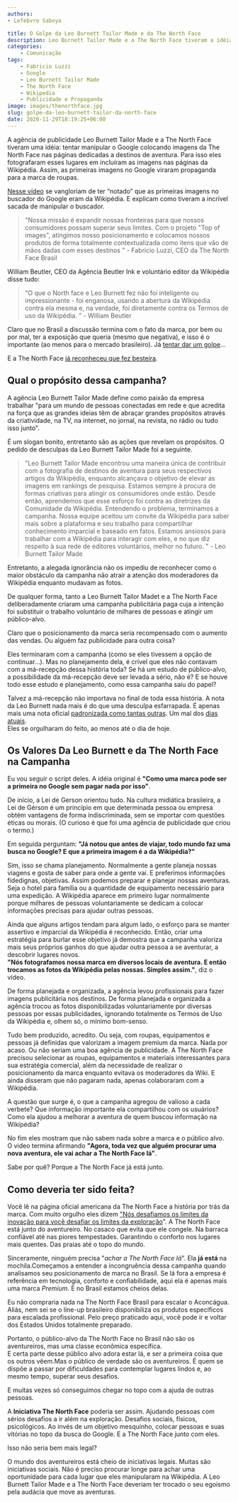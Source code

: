 ```yaml
---
authors:
- Lefebvre Saboya

title: O Golpe da Leo Burnett Tailor Made e da The North Face
description: Leo Burnett Tailor Made e a The North Face tiveram a idéia de manipular o Google e claro que não deu certo.
categories:
    - Comunicação
tags:
    - Fabricio Luzzi
    - Google
    - Leo Burnett Tailor Made
    - The North Face
    - Wikipedia
    - Publicidade e Propaganda
image: images/thenorthface.jpg
slug: golpe-da-leo-burnett-tailor-da-north-face
date: 2020-11-29T18:19:25+06:00
---
```


A agência de publicidade Leo Burnett Tailor Made e a The North Face tiveram uma idéia: tentar manipular o Google colocando imagens da The North Face nas páginas dedicadas a destinos de aventura. Para isso eles fotografaram esses lugares em incluíram as imagens nas páginas da Wikipédia. Assim, as primeiras imagens no Google viraram propaganda para a marca de roupas.

[Nesse vídeo](https://adage.com/creativity/work/north-face-top-imagens/2174261) se vangloriam de ter “notado” que as primeiras imagens no buscador do Google eram da Wikipédia. E explicam como tiveram a incrível sacada de manipular o buscador.

> "Nossa missão é expandir nossas fronteiras para que nossos consumidores possam superar seus limites. Com o projeto "Top of images", atingimos nosso posicionamento e colocamos nossos produtos de forma totalmente contextualizada como itens que vão de mãos dadas com esses destinos " - Fabricio Luzzi, CEO da The North Face Brasil

William Beutler, CEO da Agência Beutler Ink e voluntário editor da Wikipédia disse tudo:

> "O que o North face e Leo Burnett fez não foi inteligente ou impressionante - foi enganosa, usando a abertura da Wikipédia contra ela mesma e, na verdade, foi diretamente contra os Termos de uso da Wikipédia. " - William Beutler

Claro que no Brasil a discussão termina com o fato da marca, por bem ou por mal, ter a exposição que queria (mesmo que negativa), e isso é o importante (ao menos para o mercado brasileiro). Já [tentar dar um golpe](https://wikimediafoundation.org/2019/05/29/vamos-falar-sobre-the-north-face-estragando-a-wikipedia/)...  

E a The North Face [já reconheceu que fez besteira](https://twitter.com/thenorthface/status/1133903040707059712).

**Qual o propósito dessa campanha?**
------------------------------------

A agência Leo Burnett Tailor Made define como paixão da empresa trabalhar "para um mundo de pessoas conectadas em rede e que acredita na força que as grandes ideias têm de abraçar grandes propósitos através da criatividade, na TV, na internet, no jornal, na revista, no rádio ou tudo isso junto".

É um slogan bonito, entretanto são as ações que revelam os propósitos. O pedido de desculpas da Leo Burnett Tailor Made foi a seguinte.

> "Leo Burnett Tailor Made encontrou uma maneira única de contribuir com a fotografia de destinos de aventura para seus respectivos artigos da Wikipédia, enquanto alcançava o objetivo de elevar as imagens em rankings de pesquisa. Estamos sempre à procura de formas criativas para atingir os consumidores onde estão. Desde então, aprendemos que esse esforço foi contra as diretrizes da Comunidade da Wikipédia. Entendendo o problema, terminamos a campanha. Nossa equipe aceitou um convite da Wikipédia para saber mais sobre a plataforma e seu trabalho para compartilhar conhecimento imparcial e baseado em fatos. Estamos ansiosos para trabalhar com a Wikipédia para interagir com eles, e no que diz respeito à sua rede de editores voluntários, melhor no futuro. " - Leo Burnett Tailor Made

Entretanto, a alegada ignorância não os impediu de reconhecer como o maior obstáculo da campanha não atrair a atenção dos moderadores da Wikipédia enquanto mudavam as fotos.

De qualquer forma, tanto a Leo Burnett Tailor Madet e a The North Face deliberadamente criaram uma campanha publicitária paga cuja a intenção foi substituir o trabalho voluntário de milhares de pessoas e atingir um público-alvo.

Claro que o posicionamento da marca seria recompensado com o aumento das vendas. Ou alguém faz publicidade para outra coisa?

Eles terminaram com a campanha (como se eles tivessem a opção de continuar...). Mas no planejamento dela, é crível que eles não contavam com a má-recepção dessa história toda? Se há um estudo de público-alvo, a possibilidade da má-recepção deve ser levada a sério, não é? E se houve todo esse estudo e planejamento, como essa campanha saiu do papel?

Talvez a má-recepção não importava no final de toda essa história. A nota da Leo Burnett nada mais é do que uma desculpa esfarrapada. É apenas mais uma nota oficial [padronizada como tantas outras](https://tab.uol.com.br/edicao/desculpas/). Um mal dos [dias atuais](https://seths.blog/2019/05/defective-apologies/).  
Eles se orgulharam do feito, ao menos até o dia de hoje.

**Os Valores Da Leo Burnett e da The North Face na Campanha**
-------------------------------------------------------------

Eu vou seguir o script deles. A idéia original é **"Como uma marca pode ser a primeira no Google sem pagar nada por isso"**.

De início, a Lei de Gerson orientou tudo. Na cultura midiática brasileira, a Lei de Gérson é um princípio em que determinada pessoa ou empresa obtém vantagens de forma indiscriminada, sem se importar com questões éticas ou morais. (O curioso é que foi uma agência de publicidade que criou o termo.)

Em seguida perguntam: **"Já notou que antes de viajar, todo mundo faz uma busca no Google? E que a primeira imagem é a da Wikipédia?"**

Sim, isso se chama planejamento. Normalmente a gente planeja nossas viagens e gosta de saber para onde a gente vai. E preferimos informações fidedignas, objetivas. Assim podemos preparar e planejar nossas aventuras. Seja o hotel para família ou a quantidade de equipamento necessário para uma expedição. A Wikipédia aparece em primeiro lugar normalmente porque milhares de pessoas voluntariamente se dedicam a colocar informações precisas para ajudar outras pessoas.

Ainda que alguns artigos tendam para algum lado, o esforço para se manter assertivo e imparcial da Wikipédia é reconhecido. Então, criar uma estratégia para burlar esse objetivo já demostra que a campanha valoriza mais seus próprios ganhos do que ajudar outra pessoa a se aventurar, a descobrir lugares novos.  
**"Nós fotografamos nossa marca em diversos locais de aventura. E então trocamos as fotos da Wikipédia pelas nossas. Simples assim."**, diz o vídeo.

De forma planejada e organizada, a agência levou profissionais para fazer imagens publicitária nos destinos. De forma planejada e organizada a agência trocou as fotos disponibilizadas voluntariamente por diversas pessoas por essas publicidades, ignorando totalmente os Termos de Uso da Wikipédia e, olhem só, o mínimo bom-senso.

Tudo bem produzido, acredito. Ou seja, com roupas, equipamentos e pessoas já definidas que valorizam a imagem premium da marca. Nada por acaso. Ou não seriam uma boa agência de publicidade. A The North Face precisou selecionar as roupas, equipamentos e materiais interessantes para sua estratégia comercial, além da necessidade de realizar o posicionamento da marca enquanto evitava os moderadores da Wiki. E ainda disseram que não pagaram nada, apenas colaboraram com a Wikipédia.

A questão que surge é, o que a campanha agregou de valioso a cada verbete? Que informação importante ela compartilhou com os usuários? Como ela ajudou a melhorar a aventura de quem buscou informação na Wikipédia?

No fim eles mostram que não sabem nada sobre a marca e o público alvo. O video termina afirmando **"Agora, toda vez que alguém procurar uma nova aventura, ele vai achar a The North Face lá"**.

Sabe por quê? Porque a The North Face já está junto.

**Como deveria ter sido feita?**
--------------------------------

Você lê na página oficial americana da The North Face a história por trás da marca. Com muito orgulho eles dizem ["Nós desafiamos os limites da inovação para você desafiar os limites da exploração](https://www.thenorthface.com/about-us/our-story.html)". A The North Face está junto do aventureiro. No casaco que evita que ele congele. Na barraca confiável até nas piores tempestades. Garantindo o conforto nos lugares mais quentes. Das praias até o topo do mundo.

Sinceramente, ninguém precisa "_achar a The North Face lá_". Ela **já está** na mochila.Começamos a entender a incongruência dessa campanha quando analisamos seu posicionamento de marca no Brasil. Se lá fora a empresa é referência em tecnologia, conforto e confiabilidade, aqui ela é apenas mais uma marca _Premium_. E no Brasil estamos cheios delas.

Eu não compraria nada na The North Face Brasil para escalar o Aconcágua. Aliás, nem sei se o line-up brasileiro disponibiliza os produtos específicos para escalada profissional. Pelo preço praticado aqui, você pode ir e voltar dos Estados Unidos totalmente preparado.

Portanto, o público-alvo da The North Face no Brasil não são os aventureiros, mas uma classe econômica específica.  
E certa parte desse público alvo adora estar lá, e ser a primeira coisa que os outros vêem.Mas o público de verdade são os aventureiros. É quem se dispõe a passar por dificuldades para contemplar lugares lindos e, ao mesmo tempo, superar seus desafios.

E muitas vezes só conseguimos chegar no topo com a ajuda de outras pessoas.

A **Iniciativa The North Face** poderia ser assim. Ajudando pessoas com sérios desafios a ir além na exploração. Desafios sociais, físicos, psicológicos. Ao invés de um objetivo mesquinho, colocar pessoas e suas vitórias no topo da busca do Google. E a The North Face junto com eles.

Isso não seria bem mais legal?

O mundo dos aventureiros está cheio de iniciativas legais. Muitas são iniciativas sociais. Não é preciso procurar longe para achar uma oportunidade para cada lugar que eles manipularam na Wikipédia. A Leo Burnett Tailor Made e a The North Face deveriam ter trocado o seu egoísmo pela audácia que move as aventuras.
